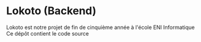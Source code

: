 # Lokoto (Backend)
Lokoto est notre projet de fin de cinquième année à l'école ENI Informatique
Ce dépôt contient le code source
